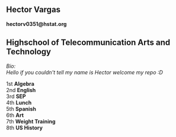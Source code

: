 ## Hector Vargas  
__hectorv0351@hstat.org__  
## Highschool of Telecommunication Arts and Technology

_Bio:_  
_Hello if you couldn't tell my name is Hector welcome my repo :D_

1st __Algebra__  
2nd __English__  
3rd __SEP__  
4th __Lunch__  
5th __Spanish__  
6th __Art__  
7th __Weight Training__  
8th __US History__  


